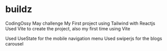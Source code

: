 # buildz
CodingOssy May challenge
My First project using Tailwind with Reactjs
Used Vite to create the project, also my first time using Vite

Used UseState for the mobile navigation menu
Used swiperjs for the blogs carousel

